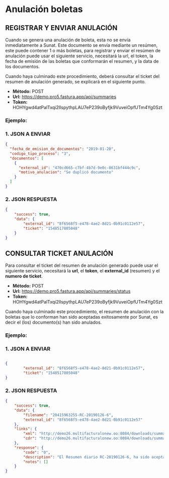 # Anulación boletas

## REGISTRAR Y ENVIAR ANULACIÓN

Cuando se genera una anulación de boleta, esta no se envía inmediatamente a Sunat. Este documento se envía mediante un resúmen, este puede contener 1 o más boletas, para registrar y enviar el resúmen de anulación puede usar el siguiente servicio, necesitará la url, el token, la fecha de emisión de las boletas que conformarán el resumen, y la data de los documentos.

Cuando haya culminado este procedimiento, deberá consultar el ticket del resumen de anulación generado, se explicará en el siguiente punto.

- **Método:** POST
- **Url:** https://demo.pro5.fastura.app/api/summaries
- **Token:** HOHYgwd4atPalTxqi2IIspythpLAU7eP239oByfjk9VuveiOpfUTm4Yg0Szt

### Ejemplo:

### 1. JSON A ENVIAR

```json
{
  "fecha_de_emision_de_documentos": "2019-01-20",
  "codigo_tipo_proceso": "3",
  "documentos": [
    {
      "external_id": "470cd665-c7bf-4b7d-9e0c-8631bf444c9c",
      "motivo_anulacion": "Se duplicó documento"
    }
  ]
}
```

### 2. JSON RESPUESTA

```json
{
    "success": true,
    "data": {
        "external_id": "8f6568f5-e478-4ae2-8d21-0b91c0112e57",
        "ticket": "1548517805048"
    }
}
```

## CONSULTAR TICKET ANULACIÓN

Para consultar el ticket del resumen de anulación generado puede usar el siguiente servicio, necesitará la **url**, el **token**, el **external_id** (resumen) y el **numero de ticket**.

- **Método:** POST
- **Url:**  https://demo.pro5.fastura.app/api/summaries/status
- **Token:** HOHYgwd4atPalTxqi2IIspythpLAU7eP239oByfjk9VuveiOpfUTm4Yg0Szt

Cuando haya culminado este procedimiento, el resumen de anulación con la boletas que lo conforman han sido aceptadas exitosamente por Sunat, es decir el (los) documento(s) han sido anulados.

### Ejemplo:

### 1. JSON A ENVIAR

```json

{
        "external_id": "8f6568f5-e478-4ae2-8d21-0b91c0112e57",
        "ticket": "1548517805048"
}

```

### 2. JSON RESPUESTA

```json
{
    "success": true,
    "data": {
        "filename": "20415963255-RC-20190126-6",
        "external_id": "8f6568f5-e478-4ae2-8d21-0b91c0112e57"
    },
    "links": {
        "xml": "http://demo26.multifacturalonew.oo:8084/downloads/summary/xml/8f6568f5-e478-4ae2-8d21-0b91c0112e57",
        "cdr": "http://demo26.multifacturalonew.oo:8084/downloads/summary/cdr/8f6568f5-e478-4ae2-8d21-0b91c0112e57"
    },
    "response": {
        "code": "0",
        "description": "El Resumen diario RC-20190126-6, ha sido aceptado",
        "notes": []
    }
}

```
